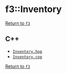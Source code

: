 # f3::Inventory

[Return to `f3`](/docs/f3.md)

## C++

- [`Inventory.hpp`](/src/f3/Inventory.hpp)
- [`Inventory.cpp`](/src/f3/Inventory.cpp)

[Return to `f3`](/docs/f3.md)